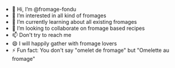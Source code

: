 - 👋 Hi, I’m @fromage-fondu
- 👀 I’m interested in all kind of fromages
- 🧀 I’m currently learning about all existing fromages
- 💞️ I’m looking to collaborate on fromage based recipes
- 📫 Don't try to reach me
- 😄 I will happily gather with fromage lovers 
- ⚡ Fun fact: You don't say "omelet de fromage" but "Omelette au fromage"

<!---
fromage-fondu/fromage-fondu is a ✨ special ✨ repository because its `README.md` (this file) appears on your GitHub profile.
You can click the Preview link to take a look at your changes.
--->
